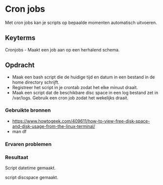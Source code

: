 # Cron jobs
Met cron jobs kan je scripts op bepaalde momenten automatisch uitvoeren. 

## Keyterms
Cronjobs - Maakt een job aan op een herhalend schema. 

## Opdracht
- Maak een bash script die de huidige tijd en datum in een bestand in de home directory schrijft. 
- Registreer het script in je crontab zodat het elke minuut draait. 
- Maak een script dat de beschikbare disc space in een log bestand zet in /var/logs. Gebruik een cron job zodat het wekelijks draait. 

### Gebruikte bronnen
* https://www.howtogeek.com/409611/how-to-view-free-disk-space-and-disk-usage-from-the-linux-terminal/ 
* man df


### Ervaren problemen


### Resultaat
Script datetime gemaakt. 

script discspace gemaakt. 



